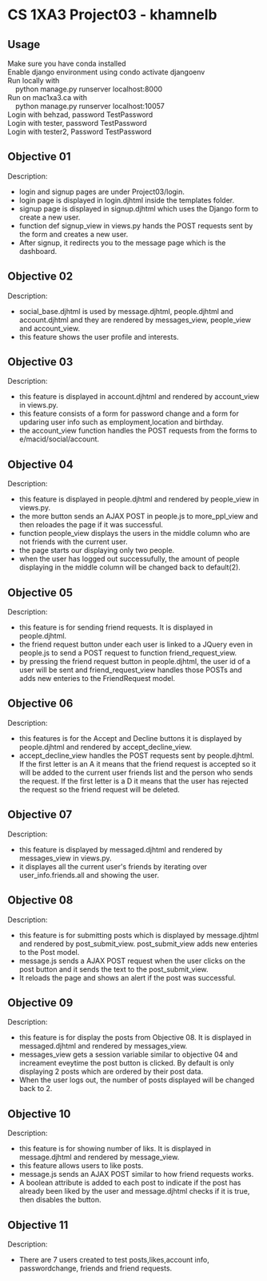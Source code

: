 # CS 1XA3 Project03 - khamnelb

## Usage
   Make sure you have conda installed\
   Enable django environment using condo activate djangoenv\
   Run locally with\
   &nbsp;&nbsp;&nbsp;&nbsp;python manage.py runserver localhost:8000\
   Run on mac1xa3.ca with\
   &nbsp;&nbsp;&nbsp;&nbsp;python manage.py runserver localhost:10057\
   Login with behzad, password TestPassword\
   Login with tester, password TestPassword\
   Login with tester2, Password TestPassword

## Objective 01
Description: 
- login and signup pages are under Project03/login. 
 - login page is displayed in login.djhtml inside the templates folder.
 - signup page is displayed in signup.djhtml which uses the Django form to create a new user.
 - function def signup_view in views.py hands the POST requests sent by the form and creates a new user.
 - After signup, it redirects you to the message page which is the dashboard.

## Objective 02
Description: 
 - social_base.djhtml is used by message.djhtml, people.djhtml and account.djhtml and they are rendered by messages_view, people_view and account_view.
 - this feature shows the user profile and interests.

## Objective 03
Description: 
 - this feature is displayed in account.djhtml and rendered by account_view in views.py.
 - this feature consists of a form for password change and a form for updaring user info such as employment,location and birthday.
 - the account_view function handles the POST requests from the forms to e/macid/social/account.

## Objective 04
Description: 
 - this feature is displayed in people.djhtml and rendered by people_view in views.py.
 - the more button sends an AJAX POST in people.js to more_ppl_view and then reloades the page if it was successful.
 - function people_view displays the users in the middle column who are not friends with the current user.
 - the page starts our displaying only two people. 
 - when the user has logged out successufully, the amount of people displaying in the middle column will be changed back to default(2).

## Objective 05
Description: 
 - this feature is for sending friend requests. It is displayed in people.djhtml.
 - the friend request button under each user is linked to a JQuery even in people.js to send a POST request to function friend_request_view.
 - by pressing the friend request button in people.djhtml, the user id of a user will be sent and friend_request_view handles those POSTs and adds new enteries to the FriendRequest model.

## Objective 06
Description:     
 - this features is for the Accept and Decline buttons it is displayed by people.djhtml and rendered by accept_decline_view.
 - accept_decline_view handles the POST requests sent by people.djhtml. If the first letter is an A it means that the friend request is accepted so it will be added to the current user friends list and the person who sends the request. If the first letter is a D it means that the user has rejected the request so the friend request will be deleted.

## Objective 07
Description: 
 - this feature is displayed by messaged.djhtml and rendered by messages_view in views.py.
 - it displayes all the current user's friends by iterating over user_info.friends.all and showing the user.

## Objective 08
Description: 
 - this feature is for submitting posts which is displayed by message.djhtml and rendered by post_submit_view. post_submit_view adds new enteries to the Post model.
 - message.js sends a AJAX POST request when the user clicks on the post button and it sends the text to the post_submit_view.
 - It reloads the page and shows an alert if the post was successful.

## Objective 09
Description: 
 - this feature is for display the posts from Objective 08. It is displayed in messaged.djhtml and rendered by messages_view.
 - messages_view gets a session variable similar to objective 04 and increament eveytime the post button is clicked. By default is only displaying 2 posts which are ordered by their post data.
 - When the user logs out, the number of posts displayed will be changed back to 2.

## Objective 10
Description: 
 - this feature is for showing number of liks. It is displayed in message.djhtml and rendered by message_view.
 - this feature allows users to like posts.
 - message.js sends an AJAX POST similar to how friend requests works.
 - A boolean attribute is added to each post to indicate if the post has already been liked by the user and message.djhtml checks if it is true, then disables the button.

## Objective 11
Description: 
 - There are 7 users created to test posts,likes,account info, passwordchange, friends and friend requests.
